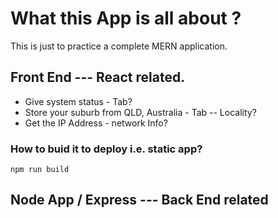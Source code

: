 # What this App is all about ?

This is just to practice a complete MERN application.

## Front End  --- React related.

* Give system status - Tab?
* Store your suburb from QLD, Australia - Tab -- Locality?
* Get the IP Address - network Info?


### How to buid it to deploy i.e. static app?

```
npm run build
```

## Node App / Express --- Back End related

